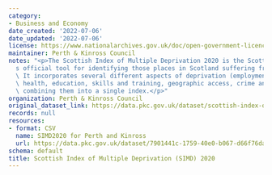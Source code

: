 ```yaml
---
category:
- Business and Economy
date_created: '2022-07-06'
date_updated: '2022-07-06'
license: https://www.nationalarchives.gov.uk/doc/open-government-licence/version/3/
maintainer: Perth & Kinross Council
notes: "<p>The Scottish Index of Multiple Deprivation 2020 is the Scottish Government\u2019\
  s official tool for identifying those places in Scotland suffering from deprivation.\
  \ It incorporates several different aspects of deprivation (employment, income,\
  \ health, education, skills and training, geographic access, crime and housing),\
  \ combining them into a single index.</p>"
organization: Perth & Kinross Council
original_dataset_link: https://data.pkc.gov.uk/dataset/scottish-index-of-multiple-deprivation-simd-2020
records: null
resources:
- format: CSV
  name: SIMD2020 for Perth and Kinross
  url: https://data.pkc.gov.uk/dataset/7901441c-1759-40e0-b067-d66f76daaad2/resource/cb9f7eb8-b4e0-4f2e-8db0-171697fbbcc3/download/simd_2020v2_perthandkinrossextractdeciles.csv
schema: default
title: Scottish Index of Multiple Deprivation (SIMD) 2020
---
```

